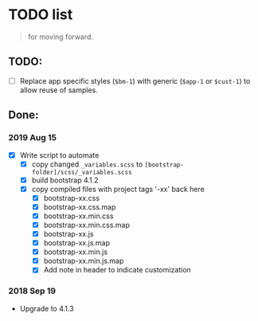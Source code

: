 # TODO list
> for moving forward.

## TODO:
- [ ] Replace app specific styles (`$bm-1`) with generic (`$app-1` or `$cust-1`) to allow reuse of samples.


## Done:

### 2019 Aug 15
- [x] Write script to automate
	- [x] copy changed `_variables.scss` to `[bootstrap-folder]/scss/_variables.scss`
	- [x] build bootstrap 4.1.2
	- [x] copy compiled files with project tags '-xx' back here
		- [x] bootstrap-xx.css
		- [x] bootstrap-xx.css.map
		- [x] bootstrap-xx.min.css
		- [x] bootstrap-xx.min.css.map
		- [x] bootstrap-xx.js
		- [x] bootstrap-xx.js.map
		- [x] bootstrap-xx.min.js
		- [x] bootstrap-xx.min.js.map
		- [x] Add note in header to indicate customization

### 2018 Sep 19
- Upgrade to 4.1.3
